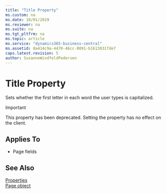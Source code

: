 ```yaml
---
title: "Title Property"
ms.custom: na
ms.date: 10/01/2019
ms.reviewer: na
ms.suite: na
ms.tgt_pltfrm: na
ms.topic: article
ms.service: "dynamics365-business-central"
ms.assetid: 8a414c9a-4470-46cc-8091-b1613031fde7
caps.latest.revision: 5
author: SusanneWindfeldPedersen
---
```


 

# Title Property
Sets whether the first letter in each word the user types is capitalized.

> [!IMPORTANT]  
>  This property has been deprecated. Setting the property has no effect on the client. 
 
## Applies To  
- Page fields
  
  
## See Also  
[Properties](devenv-properties.md)  
[Page object](../devenv-page-object.md)